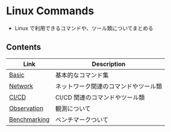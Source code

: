 # Linux Commands

- Linux で利用できるコマンドや、ツール類についてまとめる

## Contents

| Link                                   | Description                          |
| -------------------------------------- | ------------------------------------ |
| [Basic](basic/README.md)               | 基本的なコマンド集                   |
| [Network](network/README.md)           | ネットワーク関連のコマンドやツール類 |
| [CI/CD](cicd/README.md)                | CI/CD 関連のコマンドやツール類       |
| [Observation](observation/README.md)   | 観測について                         |
| [Benchmarking](benchmarking/README.md) | ベンチマークついて                   |
